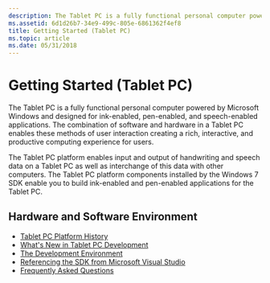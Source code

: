 ```yaml
---
description: The Tablet PC is a fully functional personal computer powered by Microsoft Windows and designed for ink-enabled, pen-enabled, and speech-enabled applications.
ms.assetid: 6d1d26b7-34e9-499c-805e-6861362f4ef8
title: Getting Started (Tablet PC)
ms.topic: article
ms.date: 05/31/2018
---
```


# Getting Started (Tablet PC)

The Tablet PC is a fully functional personal computer powered by Microsoft Windows and designed for ink-enabled, pen-enabled, and speech-enabled applications. The combination of software and hardware in a Tablet PC enables these methods of user interaction creating a rich, interactive, and productive computing experience for users.

The Tablet PC platform enables input and output of handwriting and speech data on a Tablet PC as well as interchange of this data with other computers. The Tablet PC platform components installed by the Windows 7 SDK enable you to build ink-enabled and pen-enabled applications for the Tablet PC.

## Hardware and Software Environment

-   [Tablet PC Platform History](tablet-pc-platform-history.md)
-   [What's New in Tablet PC Development](what-s-new-in-tablet-pc-development.md)
-   [The Development Environment](the-development-environment.md)
-   [Referencing the SDK from Microsoft Visual Studio](referencing-the-sdk-from-microsoft-visual-studio.md)
-   [Frequently Asked Questions](frequently-asked-questions.md)

 

 



